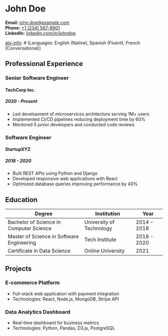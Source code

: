# John Doe
**Email:** [john.doe@example.com](mailto:john.doe@example.com)  
**Phone:** [+1 (234) 567-8901](tel:+12345678901)  
**LinkedIn:** [linkedin.com/in/johndoe](https://www.linkedin.com/in/johndoe/)  

[ats-info]: # (Skills: Python, JavaScript, TypeScript, React, Node.js, Django, Flask, PostgreSQL, MongoDB, AWS, Docker, Kubernetes)
[ats-info]: # (Tools: Git, GitHub, VS Code, IntelliJ IDEA, Postman, Jenkins, Terraform, Ansible)
[ats-info]: # (Certifications: AWS Certified Solutions Architect, Kubernetes Certified Application Developer)
[ats-info]: # (Languages: English (Native), Spanish (Fluent), French (Conversational))

## Professional Experience

### Senior Software Engineer
#### TechCorp Inc.
##### 2020 - Present

- Led development of microservices architecture serving 1M+ users
- Implemented CI/CD pipelines reducing deployment time by 60%
- Mentored 5 junior developers and conducted code reviews

### Software Engineer
#### StartupXYZ
##### 2018 - 2020

- Built REST APIs using Python and Django
- Developed responsive web applications with React
- Optimized database queries improving performance by 40%

## Education

| Degree | Institution | Year |
|--------|-------------|------|
| Bachelor of Science in Computer Science | University of Technology | 2014 - 2018 |
| Master of Science in Software Engineering | Tech Institute | 2018 - 2020 |
| Certificate in Data Science | Online University | 2021 |

## Projects

### E-commerce Platform
- Full-stack web application with payment integration
- Technologies: React, Node.js, MongoDB, Stripe API

### Data Analytics Dashboard
- Real-time dashboard for business metrics
- Technologies: Python, Pandas, D3.js, PostgreSQL 


